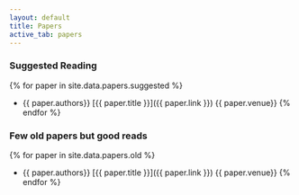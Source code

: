 ```yaml
---
layout: default
title: Papers
active_tab: papers
---
```


<!-- ### <font color="blue">Introduction</font> (Lecture [1](slides/Lec1-Intro-2017.pptx)) -->

### Suggested Reading

 <!-- Papers that are suggested for presenting are marked with **&#9829;** -->

{% for paper in site.data.papers.suggested %}
* {{ paper.authors}} [{{ paper.title }}]({{ paper.link }}) {{ paper.venue}}
{% endfor %}


### Few old papers but good reads

{% for paper in site.data.papers.old %}
* {{ paper.authors}} [{{ paper.title }}]({{ paper.link }}) {{ paper.venue}}
{% endfor %}
